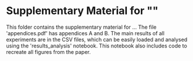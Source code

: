 # Supplementary Material for ""

This folder contains the supplementary material for ... The file 'appendices.pdf' has appendices A and B. The main results of all experiments are in the CSV files, which can be easily loaded and analysed using the 'results_analysis' notebook. This notebook also includes code to recreate all figures from the paper.
